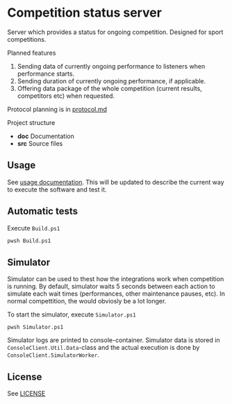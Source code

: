# Competition status server

Server which provides a status for ongoing competition. Designed for sport competitions.

Planned features

1. Sending data of currently ongoing performance to listeners when performance
starts.
1. Sending duration of currently ongoing performance, if applicable.
1. Offering data package of the whole competition (current results,
competitors etc) when requested.

Protocol planning is in [protocol.md](doc/protocol.md)

Project structure

* **doc** Documentation
* **src** Source files

## Usage

See [usage documentation](doc/usage.md). This will be updated to describe the
current way to execute the software and test it.

## Automatic tests

Execute `Build.ps1`

```bash
pwsh Build.ps1
```

## Simulator

Simulator can be used to thest how the integrations work when competition is
running. By default, simulator waits 5 seconds between each action to simulate
each wait times (performances, other maintenance pauses, etc). In normal
compettition, the would obviosly be a lot longer.

To start the simulator, execute `Simulator.ps1`
```
pwsh Simulator.ps1
```

Simulator logs are printed to console-container. Simulator data is stored in
`ConsoleClient.Util.Data`-class and the actual execution is done by
`ConsoleClient.SimulatorWorker`.

## License

See [LICENSE](LICENSE)
